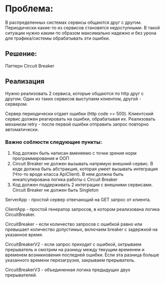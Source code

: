 # Проблема:
В распределенных системах сервисы общаются друг с другом. Периодически какие-то из сервисов становятся недоступными. В такой ситуации нужно каким-то образом максимально надежно и без урона для трафика/системы обрабатывать эти ошибки.  

## Решение:
Паттерн Circuit Breaker  

## Реализация
Нужно реализовать 2 сервиса, которые общаются по http друг с другом. Один из таких сервисов выступаем клиентом, другой - сервером.  

Сервер периодически отдает ошибки (http code >= 500). Клиентский сервис должен реагировать на ошибки, обрабатывая их. Реализовать механизм retry - после первой ошибки отправить запрос повторно автоматически.  


### Важно соблюсти следующие пункты:

1. Код должен быть написан вменяемо с точки зрения норм программирования и ООП  
2. Circuit Breaker не должен вызывать напрямую внешний сервис. В коде должна быть абстракция, которая умеет вызывать интеграция (Что-то вроде класса ApiClient). В нем должна быть инкапсулирована логика работы с Circuit Breaker  
3. Код должен поддерживать 2 интеграции с внешними сервисами. Circuit Breaker не должен быть Singleton  

ServerApp - простой сервер отвечающий на GET запрос от клиента.

ClientApp - простой генератор запросов, в котором реализована логика CircuitBreaker.

CircuitBreaker - если количество запросов с ошибкой равно или превышает количество допустимых, включаем breaker с задержкой на указанное время.

CircuitBreakerV2 - если запрос приходит с ошибкой, октрываем прерыватель и смотрим на разницу между текущим временем и временем возникновения последней ошибки. Если эта разница больше указанного времени перезагрузки, закрываем прерыватель.

CircuitBreakerV3 - объединенная логика предыдущих двух прерывателей.
